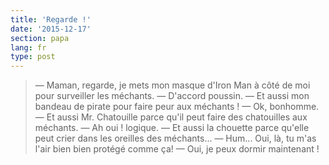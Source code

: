 ```yaml
---
title: 'Regarde !'
date: '2015-12-17'
section: papa
lang: fr
type: post
---
```


> — Maman, regarde, je mets mon masque d'Iron Man à côté de moi pour surveiller les méchants.
> — D'accord poussin.
> — Et aussi mon bandeau de pirate pour faire peur aux méchants !
> — Ok, bonhomme.
> — Et aussi Mr. Chatouille parce qu'il peut faire des chatouilles aux méchants.
> — Ah oui ! logique.
> — Et aussi la chouette parce qu'elle peut crier dans les oreilles des méchants...
> — Hum... Oui, là, tu m'as l'air bien bien protégé comme ça!
> — Oui, je peux dormir maintenant !
